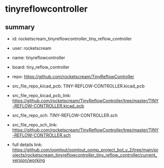 # tinyreflowcontroller
 
## summary 
* id: rocketscream_tinyreflowcontroller_tiny_reflow_controller
* user: rocketscream
* name: tinyreflowcontroller
* board: tiny_reflow_controller
* repo: https://github.com/rocketscream/TinyReflowController
* src_file_repo_kicad_pcb: TINY-REFLOW-CONTROLLER.kicad_pcb
* src_file_repo_kicad_pcb_link: https://github.com/rocketscream/TinyReflowController/tree/master/TINY-REFLOW-CONTROLLER.kicad_pcb


* src_file_repo_sch: TINY-REFLOW-CONTROLLER.sch
* src_file_repo_sch_link: https://github.com/rocketscream/TinyReflowController/tree/master/TINY-REFLOW-CONTROLLER.sch
* full details link: https://github.com/oomlout/oomlout_oomp_project_bot_v_2/tree/main/projects/rocketscream_tinyreflowcontroller_tiny_reflow_controller/current_version/working  








